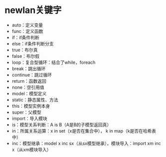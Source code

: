 # newlan关键字

* auto：定义变量
* func：定义函数
* if：if条件判断
* else：if条件判断分支
* true：布尔真
* false：布尔假
* loop：复合型循环：结合了while，foreach
* break：跳出循环
* continue：跳过循环
* return：函数返回
* none：空引用值
* model：模型定义
* static：静态属性、方法
* this：模型实例本身
* super：父模型
* import：导入模块
* is：模型关系判断：A is B（A是B的子模型返回真）
* in：所属关系运算：x in set（x是否在集合中）， k in map（k是否在哈希表中）
* inc：模型继承：model x inc sx（从sx模型继承），模块导入：import xm inc x（从xm模块导入）